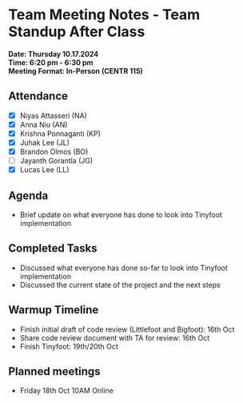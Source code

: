 # Team Meeting Notes - Team Standup After Class

**Date: Thursday 10.17.2024**\
**Time: 6:20 pm - 6:30 pm**\
**Meeting Format: In-Person (CENTR 115)**

## Attendance

- [x] Niyas Attasseri (NA)
- [x] Anna Niu (AN)
- [x] Krishna Ponnaganti (KP)
- [x] Juhak Lee (JL)
- [x] Brandon Olmos (BO)
- [ ] Jayanth Gorantla (JG)
- [x] Lucas Lee (LL)

## Agenda

- Brief update on what everyone has done to look into Tinyfoot implementation

## Completed Tasks

- Discussed what everyone has done so-far to look into Tinyfoot implementation
- Discussed the current state of the project and the next steps

## Warmup Timeline

- Finish initial draft of code review (Littlefoot and Bigfoot): 16th Oct
- Share code review document with TA for review: 16th Oct
- Finish Tinyfoot: 19th/20th Oct

## Planned meetings

- Friday 18th Oct 10AM Online